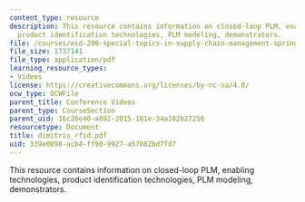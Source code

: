 ```yaml
---
content_type: resource
description: This resource contains information on closed-loop PLM, enabling technologies,
  product identification technologies, PLM modeling, demonstrators.
file: /courses/esd-290-special-topics-in-supply-chain-management-spring-2005/339e0898acb4ff909927a57082bd7fd7_dimitris_rfid.pdf
file_size: 1737141
file_type: application/pdf
learning_resource_types:
- Videos
license: https://creativecommons.org/licenses/by-nc-sa/4.0/
ocw_type: OCWFile
parent_title: Conference Videos
parent_type: CourseSection
parent_uid: 16c26e40-a092-2015-181e-34a102b27256
resourcetype: Document
title: dimitris_rfid.pdf
uid: 339e0898-acb4-ff90-9927-a57082bd7fd7
---
```

This resource contains information on closed-loop PLM, enabling technologies, product identification technologies, PLM modeling, demonstrators.